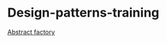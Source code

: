 # Design-patterns-training

[Abstract factory](https://github.com/kotovdv/Design-patterns-practise/wiki/Abstract-factory)
